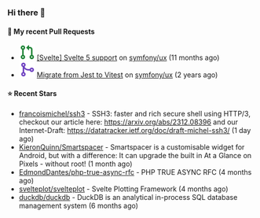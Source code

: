 ### Hi there 👋

#### 🔨 My recent Pull Requests

- ![](./assets/pr-open.svg) [[Svelte] Svelte 5 support](https://github.com/symfony/ux/pull/2288) on [symfony/ux](https://github.com/symfony/ux) (11 months ago)
- ![](./assets/pr-merged.svg) [Migrate from Jest to Vitest](https://github.com/symfony/ux/pull/1202) on [symfony/ux](https://github.com/symfony/ux) (2 years ago)

#### ⭐ Recent Stars

- [francoismichel/ssh3](https://github.com/francoismichel/ssh3) - SSH3: faster and rich secure shell using HTTP/3, checkout our article here: https://arxiv.org/abs/2312.08396 and our Internet-Draft: https://datatracker.ietf.org/doc/draft-michel-ssh3/ (1 day ago)
- [KieronQuinn/Smartspacer](https://github.com/KieronQuinn/Smartspacer) - Smartspacer is a customisable widget for Android, but with a difference: It can upgrade the built in At a Glance on Pixels - without root! (1 month ago)
- [EdmondDantes/php-true-async-rfc](https://github.com/EdmondDantes/php-true-async-rfc) - PHP TRUE ASYNC RFC (4 months ago)
- [svelteplot/svelteplot](https://github.com/svelteplot/svelteplot) - Svelte Plotting Framework (4 months ago)
- [duckdb/duckdb](https://github.com/duckdb/duckdb) - DuckDB is an analytical in-process SQL database management system (6 months ago)